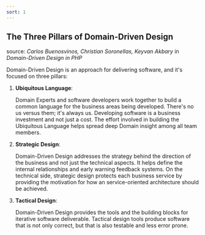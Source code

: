 ```yaml
---
sort: 1
---
```


## The Three Pillars of Domain-Driven Design

source: _Carlos Buenosvinos, Christian Soronellas, Keyvan Akbary_ in *Domain-Driven Design in PHP* 

Domain-Driven Design is an approach for delivering software, and it's focused on three pillars:

1. **Ubiquitous Language**: 
   
   Domain Experts and software developers work together to build a common language for the business areas being developed. There's no us versus them; it's always us. Developing software is a business investment and not just a cost. The effort involved in building the Ubiquitous Language helps spread deep Domain insight among all team members.
   
2. **Strategic Design**:
   
   Domain-Driven Design addresses the strategy behind the direction of the business and not just the technical aspects. It helps define the internal relationships and early warning feedback systems. On the technical side, strategic design protects each business service by providing the motivation for how an service-oriented architecture should be achieved.
   
3. **Tactical Design**:
   
   Domain-Driven Design provides the tools and the building blocks for iterative software deliverable. Tactical design tools produce software that is not only correct, but that is also testable and less error prone.

